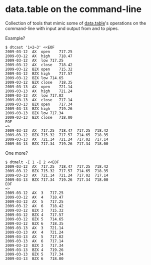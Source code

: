 data.table on the command-line
==============================

Collection of tools that mimic some of [data.table][1]'s operations
on the command-line with input and output from and to pipes.

Example?

    $ dtcast '1+2~3' <<EOF
    2009-03-12	AX	open	717.25
    2009-03-12	AX	high	718.47
    2009-03-12	AX	low	717.25
    2009-03-12	AX	close	718.42
    2009-03-12	BZX	open	715.32
    2009-03-12	BZX	high	717.57
    2009-03-12	BZX	low	714.65
    2009-03-12	BZX	close	718.35
    2009-03-13	AX	open	721.14
    2009-03-13	AX	high	721.24
    2009-03-13	AX	low	717.02
    2009-03-13	AX	close	717.14
    2009-03-13	BZX	open	717.34
    2009-03-13	BZX	high	719.26
    2009-03-13	BZX	low	717.34
    2009-03-13	BZX	close	718.00
    EOF
    =>
    2009-03-12	AX	717.25	718.47	717.25	718.42
    2009-03-12	BZX	715.32	717.57	714.65	718.35
    2009-03-13	AX	721.14	721.24	717.02	717.14
    2009-03-13	BZX	717.34	719.26	717.34	718.00

One more?

    $ dtmelt -I 1 -I 2 <<EOF
    2009-03-12	AX	717.25	718.47	717.25	718.42
    2009-03-12	BZX	715.32	717.57	714.65	718.35
    2009-03-13	AX	721.14	721.24	717.02	717.14
    2009-03-13	BZX	717.34	719.26	717.34	718.00
    EOF
    =>
    2009-03-12	AX	3	717.25
    2009-03-12	AX	4	718.47
    2009-03-12	AX	5	717.25
    2009-03-12	AX	6	718.42
    2009-03-12	BZX	3	715.32
    2009-03-12	BZX	4	717.57
    2009-03-12	BZX	5	714.65
    2009-03-12	BZX	6	718.35
    2009-03-13	AX	3	721.14
    2009-03-13	AX	4	721.24
    2009-03-13	AX	5	717.02
    2009-03-13	AX	6	717.14
    2009-03-13	BZX	3	717.34
    2009-03-13	BZX	4	719.26
    2009-03-13	BZX	5	717.34
    2009-03-13	BZX	6	718.00


  [1]: http://github.com/Rdatatable/data.table/wiki
